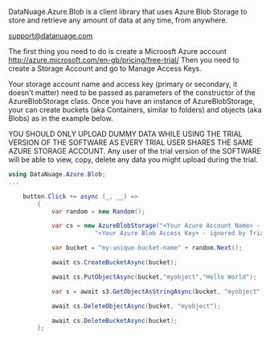 DataNuage.Azure.Blob is a client library that uses Azure Blob Storage to store and retrieve any amount of data at any time, from anywhere.

support@datanuage.com

The first thing you need to do is create a Microosft Azure account http://azure.microsoft.com/en-gb/pricing/free-trial/
Then you need to create a Storage Account and go to Manage Access Keys.

Your storage account name and access key (primary or secondary, it doesn't matter) need to be passed as parameters of the constructor of the AzureBlobStorage class.
Once you have an instance of AzureBlobStorage, your can create buckets (aka Containers, similar to folders) and objects (aka Blobs) as in the example below.

YOU SHOULD ONLY UPLOAD DUMMY DATA WHILE USING THE TRIAL VERSION OF THE SOFTWARE AS EVERY TRIAL USER SHARES THE SAME AZURE STORAGE ACCOUNT.
Any user of the trial version of the SOFTWARE will be able to view, copy, delete any data you might upload during the trial.

```csharp
using DataNuage.Azure.Blob;
...

	button.Click += async (_, __) =>
        {
            var random = new Random();

            var cs = new AzureBlobStorage("<Your Azure Account Name> - ignored by Trial version",
                        "<Your Azure Blob Access Key> - ignored by Trial version");

            var bucket = "my-unique-bucket-name" + random.Next();

            await cs.CreateBucketAsync(bucket);

            await cs.PutObjectAsync(bucket,"myobject","Hello World");

            var s = await s3.GetObjectAsStringAsync(bucket, "myobject");

            await cs.DeleteObjectAsync(bucket, "myobject");

            await cs.DeleteBucketAsync(bucket);
        };
```

